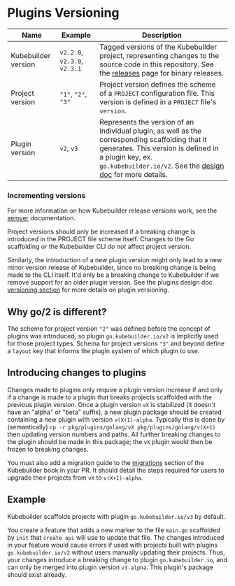 # Plugins Versioning

| Name | Example | Description |
|----------|-------------|--------| 
| Kubebuilder version | `v2.2.0`, `v2.3.0`, `v2.3.1` | Tagged versions of the Kubebuilder project, representing changes to the source code in this repository. See the [releases][kb-releases] page for binary releases. |
| Project version |  `"1"`, `"2"`, `"3"` | Project version defines the scheme of a `PROJECT` configuration file. This version is defined in a `PROJECT` file's `version`. |
| Plugin version | `v2`, `v3` | Represents the version of an individual plugin, as well as the corresponding scaffolding that it generates. This version is defined in a plugin key, ex. `go.kubebuilder.io/v2`. See the [design doc][cli-plugins-versioning] for more details. |

### Incrementing versions

For more information on how Kubebuilder release versions work, see the [semver][semver] documentation.

Project versions should only be increased if a breaking change is introduced in the PROJECT file scheme itself. Changes to the Go scaffolding or the Kubebuilder CLI *do not* affect project version.

Similarly, the introduction of a new plugin version might only lead to a new minor version release of Kubebuilder, since no breaking change is being made to the CLI itself. It'd only be a breaking change to Kubebuilder if we remove support for an older plugin version. See the plugins design doc [versioning section][cli-plugins-versioning]
for more details on plugin versioning.

<aside class="note">

<h1>Why go/2 is different?</h1>

The scheme for project version `"2"` was defined before the concept of plugins was introduced, so plugin `go.kubebuilder.io/v2` is implicitly used for those project types. Schema for project versions `"3"` and beyond define a `layout` key that informs the plugin system of which plugin to use.

</aside>

## Introducing changes to plugins

Changes made to plugins only require a plugin version increase if and only if a change is made to a plugin
that breaks projects scaffolded with the previous plugin version. Once a plugin version `vX` is stabilized (it doesn't
have an "alpha" or "beta" suffix), a new plugin package should be created containing a new plugin with version
`v(X+1)-alpha`. Typically this is done by (semantically) `cp -r pkg/plugins/golang/vX pkg/plugins/golang/v(X+1)` then updating
version numbers and paths. All further breaking changes to the plugin should be made in this package; the `vX`
plugin would then be frozen to breaking changes.

You must also add a migration guide to the [migrations][migrations]
section of the Kubebuilder book in your PR. It should detail the steps required
for users to upgrade their projects from `vX` to `v(X+1)-alpha`.

<aside class="note">

<h1>Example</h1>

Kubebuilder scaffolds projects with plugin `go.kubebuilder.io/v3` by default.

You create a feature that adds a new marker to the file `main.go` scaffolded by `init` that `create api` will use to update that file. The changes introduced in your feature would cause errors if used with projects built with plugins `go.kubebuilder.io/v2` without users manually updating their projects. Thus, your changes introduce a breaking change to plugin `go.kubebuilder.io`, and can only be merged into plugin version `v3-alpha`. This plugin's package should exist already.

</aside>

[design-doc]: extending-cli.md
[cli-plugins-versioning]:extending-cli.md#plugin-versioning
[semver]: https://semver.org/
[migrations]: ../migrations.md
[kb-releases]:https://github.com/kubernetes-sigs/kubebuilder/releases
